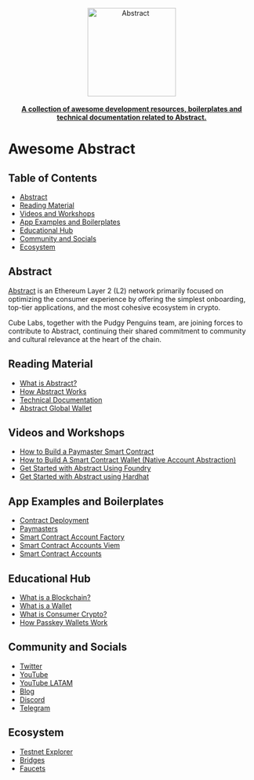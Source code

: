 <div align="center">    
    <p>    
        <a href="https://abs.xyz/en">    
            <div>    
                <img src="https://pbs.twimg.com/profile_images/1816175731203862528/OCtFkZbn_400x400.jpg" width="180" alt="Abstract">    
            </div>    
            <br>
                <b> A collection of awesome development resources, boilerplates and technical documentation related to Abstract. </b>    
            </br>
        </a>    
    </p>    
</div> 

# Awesome Abstract 


## Table of Contents

- [Abstract](#abstract)
- [Reading Material](#reading-material)
- [Videos and Workshops](#videos-and-workshops)
- [App Examples and Boilerplates](#app-examples-and-boilerplates)
- [Educational Hub](#crypto-educational-hub)
- [Community and Socials](#community-and-socials)
- [Ecosystem](#ecosystem)

## Abstract

[Abstract](https://abs.xyz/en) is an Ethereum Layer 2 (L2) network primarily focused on optimizing the consumer experience by offering the simplest onboarding, top-tier applications, and the most cohesive ecosystem in crypto.

Cube Labs, together with the Pudgy Penguins team, are joining forces to contribute to Abstract, continuing their shared commitment to community and cultural relevance at the heart of the chain.


## Reading Material

- [What is Abstract?](https://abs.xyz/blog/articles/what-is-abstract)
- [How Abstract Works](https://docs.abs.xyz/how-abstract-works/architecture/layer-2s)
- [Technical Documentation](https://docs.abs.xyz/overview)
- [Abstract Global Wallet](https://x.com/0xCygaar/status/1828897082314260689)

## Videos and Workshops

- [How to Build a Paymaster Smart Contract](https://www.youtube.com/watch?v=oolgV2M8ZUI&t=399s)
- [How to Build A Smart Contract Wallet (Native Account Abstraction)](https://www.youtube.com/watch?v=MFReCajqpNA&t=399s)
- [Get Started with Abstract Using Foundry](https://www.youtube.com/watch?v=7qgH6UNqTl8&t=8s)
- [Get Started with Abstract using Hardhat](https://www.youtube.com/watch?v=Jr_Flw-asZ4&t=267s)

## App Examples and Boilerplates

- [Contract Deployment](https://github.com/Abstract-Foundation/examples/tree/main/contract-deployment)
- [Paymasters](https://github.com/Abstract-Foundation/examples/tree/main/paymasters)
- [Smart Contract Account Factory](https://github.com/Abstract-Foundation/examples/tree/main/smart-contract-account-factory)
- [Smart Contract Accounts Viem](https://github.com/Abstract-Foundation/examples/tree/main/smart-contract-accounts-viem)
- [Smart Contract Accounts](https://github.com/Abstract-Foundation/examples/tree/main/smart-contract-accounts)

## Educational Hub

- [What is a Blockchain?](https://abs.xyz/blog/articles/what-is-a-blockchain)
- [What is a Wallet](https://abs.xyz/blog/articles/what-is-a-wallet)
- [What is Consumer Crypto?](https://abs.xyz/blog/articles/what-is-consumer-crypto)
- [How Passkey Wallets Work](https://abs.xyz/blog/articles/how-passkey-wallets-work)

## Community and Socials

- [Twitter](https://twitter.com/abstractchain)
- [YouTube](https://www.youtube.com/@AbstractBlockchain/videos)
- [YouTube LATAM](https://www.youtube.com/@AbstractLatam)
- [Blog](https://abs.xyz/blog)
- [Discord](https://discord.com/invite/abstractchain)
- [Telegram](https://t.me/abstract_chain)

## Ecosystem

- [Testnet Explorer](https://explorer.testnet.abs.xyz/)
- [Bridges](https://docs.abs.xyz/ecosystem/bridges)
- [Faucets](https://docs.abs.xyz/ecosystem/faucets)
